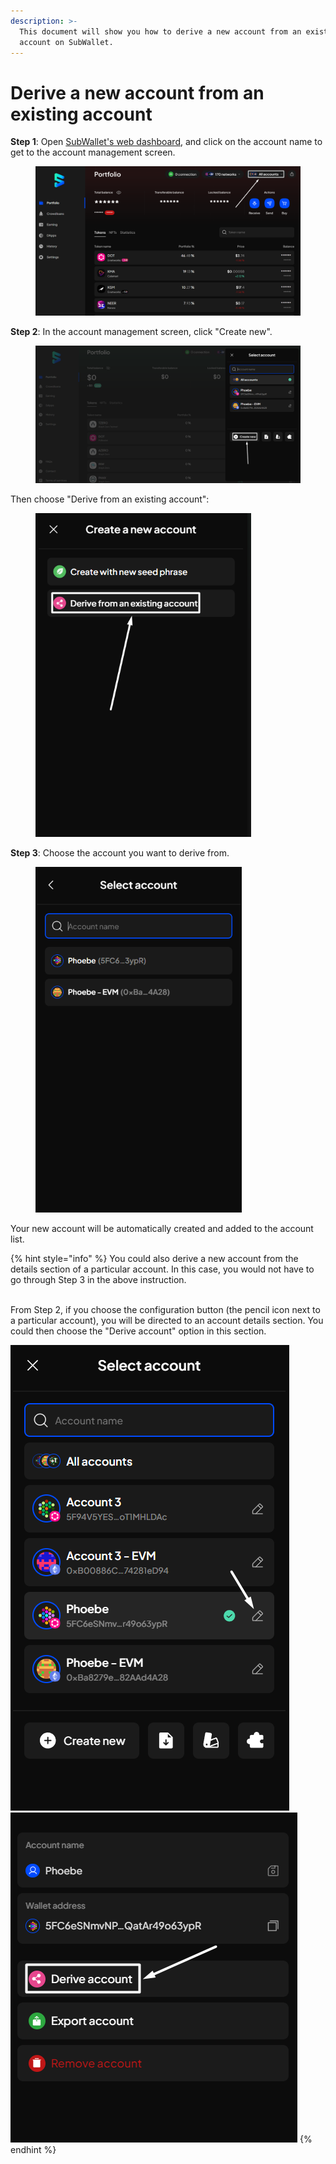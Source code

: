 ```yaml
---
description: >-
  This document will show you how to derive a new account from an existing
  account on SubWallet.
---
```


# Derive a new account from an existing account

**Step 1**: Open [SubWallet's web dashboard](https://web.subwallet.app/welcome), and click on the account name to get to the account management screen.

<figure><img src="../../.gitbook/assets/image (7) (1) (1).png" alt=""><figcaption></figcaption></figure>

**Step 2**:  In the account management screen, click "Create new".&#x20;

<figure><img src="../../.gitbook/assets/image (8) (1) (1).png" alt=""><figcaption></figcaption></figure>

Then choose "Derive from an existing account":

<div align="left">

<figure><img src="../../.gitbook/assets/image (10) (1) (1).png" alt="" width="345"><figcaption></figcaption></figure>

</div>

**Step 3**: Choose the account you want to derive from.

<div align="left">

<figure><img src="../../.gitbook/assets/image (12) (1) (1).png" alt="" width="330"><figcaption></figcaption></figure>

</div>

Your new account will be automatically created and added to the account list.&#x20;

{% hint style="info" %}
You could also derive a new account from the details section of a particular account. In this case, you would not have to go through Step 3 in the above instruction.&#x20;

\
From Step 2, if you choose the configuration button (the pencil icon next to a particular account), you will be directed to an account details section. You could then choose the "Derive account" option in this section.&#x20;

![](<../../.gitbook/assets/image (13) (1) (1).png>)![](<../../.gitbook/assets/image (14) (1) (1).png>)
{% endhint %}

